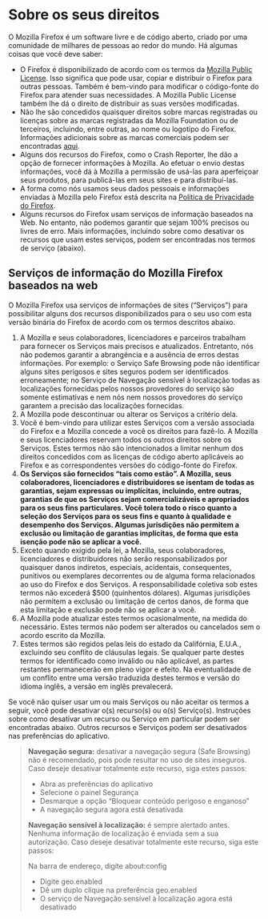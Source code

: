 # Sobre os seus direitos

O Mozilla Firefox é um software livre e de código aberto, criado por uma comunidade de milhares de pessoas ao redor do mundo. Há algumas coisas que você deve saber:

* O Firefox é disponibilizado de acordo com os termos da [Mozilla Public License](https://www.mozilla.org/MPL/). Isso significa que pode usar, copiar e distribuir o Firefox para outras pessoas. Também é bem-vindo para modificar o código-fonte do Firefox para atender suas necessidades. A Mozilla Public License também lhe dá o direito de distribuir as suas versões modificadas.
* Não lhe são concedidos quaisquer direitos sobre marcas registradas ou licenças sobre as marcas registradas da Mozilla Foundation ou de terceiros, incluindo, entre outras, ao nome ou logotipo do Firefox. Informações adicionais sobre as marcas comerciais podem ser encontradas [aqui](https://www.mozilla.org/foundation/trademarks/policy/).
* Alguns dos recursos do Firefox, como o Crash Reporter, lhe dão a opção de fornecer informações à Mozilla. Ao efetuar o envio destas informações, você dá à Mozilla a permissão de usá-las para aperfeiçoar seus produtos, para publicá-las em seus sites e para distribuí-las.
* A forma como nós usamos seus dados pessoais e informações enviadas à Mozilla pelo Firefox está descrita na [Política de Privacidade do Firefox](https://www.mozilla.org/privacy/firefox/).
* Alguns recursos do Firefox usam serviços de informação baseados na Web. No entanto, não podemos garantir que sejam 100% precisos ou livres de erro. Mais informações, incluindo sobre como desativar os recursos que usam estes serviços, podem ser encontradas nos termos de serviço (abaixo). 

## Serviços de informação do Mozilla Firefox baseados na web

O Mozilla Firefox usa serviços de informações de sites (“Serviços”) para possibilitar alguns dos recursos disponibilizados para o seu uso com esta versão binária do Firefox de acordo com os termos descritos abaixo.

1. A Mozilla e seus colaboradores, licenciadores e parceiros trabalham para fornecer os Serviços mais precisos e atualizados. Entretanto, nós não podemos garantir a abrangência e a ausência de erros destas informações. Por exemplo: o Serviço Safe Browsing pode não identificar alguns sites perigosos e sites seguros podem ser identificados erroneamente; no Serviço de Navegação sensível à localização todas as localizações fornecidas pelos nossos provedores do serviço são somente estimativas e nem nós nem nossos provedores do serviço garantem a precisão das localizações fornecidas.
1. A Mozilla pode descontinuar ou alterar os Serviços a critério dela.
1. Você é bem-vindo para utilizar estes Serviços com a versão associada do Firefox e a Mozilla concede a você os direitos para fazê-lo. A Mozilla e seus licenciadores reservam todos os outros direitos sobre os Serviços. Estes termos não são intencionados a limitar nenhum dos direitos concedidos com as licenças de código aberto aplicáveis ao Firefox e as correspondentes versões do código-fonte do Firefox.
1. **Os Serviços são fornecidos “tais como estão”. A Mozilla, seus colaboradores, licenciadores e distribuidores se isentam de todas as garantias, sejam expressas ou implícitas, incluindo, entre outras, garantias de que os Serviços sejam comercializáveis e apropriados para os seus fins particulares. Você tolera todo o risco quanto a seleção dos Serviços para os seus fins e quanto à qualidade e desempenho dos Serviços. Algumas jurisdições não permitem a exclusão ou limitação de garantias implícitas, de forma que esta isenção pode não se aplicar a você.**
1. Exceto quando exigido pela lei, a Mozilla, seus colaboradores, licenciadores e distribuidores não serão responsabilizados por quaisquer danos indiretos, especiais, acidentais, consequentes, punitivos ou exemplares decorrentes ou de alguma forma relacionados ao uso do Firefox e dos Serviços. A responsabilidade coletiva sob estes termos não excederá $500 (quinhentos dólares). Algumas jurisdições não permitem a exclusão ou limitação de certos danos, de forma que esta limitação e exclusão pode não se aplicar a você.
1. A Mozilla pode atualizar estes termos ocasionalmente, na medida do necessário. Estes termos não podem ser alterados ou cancelados sem o acordo escrito da Mozilla.
1. Estes termos são regidos pelas leis do estado da Califórnia, E.U.A., excluindo seu conflito de cláusulas legais. Se qualquer parte destes termos for identificado como inválido ou não aplicável, as partes restantes permanecerão em pleno vigor e efeito. Na eventualidade de um conflito entre uma versão traduzida destes termos e versão do idioma inglês, a versão em inglês prevalecerá.

Se você não quiser usar um ou mais Serviços ou não aceitar os termos a seguir, você pode desativar o(s) recurso(s) ou o(s) Serviço(s). Instruções sobre como desativar um recurso ou Serviço em particular podem ser encontradas abaixo. Outros recursos e Serviços podem ser desativados nas preferências do aplicativo.

> **Navegação segura:** desativar a navegação segura (Safe Browsing) não é recomendado, pois pode resultar no uso de sites inseguros. Caso deseje desativar totalmente este recurso, siga estes passos:
>
>* Abra as preferências do aplicativo
>* Selecione o painel Segurança
>* Desmarque a opção “Bloquear conteúdo perigoso e enganoso”
>* A navegação segura agora está desativada
>
> **Navegação sensível à localização:** é sempre alertado antes. Nenhuma informação de localização é enviada sem a sua autorização. Caso deseje desativar totalmente este recurso, siga este passos:
>
>Na barra de endereço, digite about:config
>* Digite geo.enabled
>* Dê um duplo clique na preferência geo.enabled
>* O serviço de Navegação sensível à localização agora está desativado
